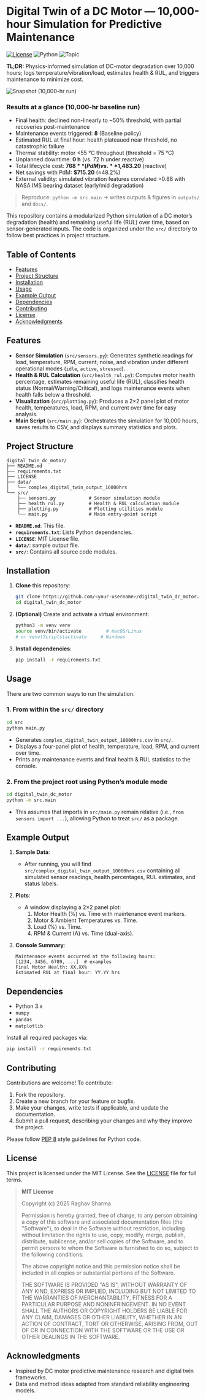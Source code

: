 # Digital Twin of a DC Motor — 10,000-hour Simulation for Predictive Maintenance

[![License](https://img.shields.io/badge/License-MIT-green.svg)](LICENSE)
![Python](https://img.shields.io/badge/Python-3.10+-blue.svg)
![Topic](https://img.shields.io/badge/Digital%20Twin-Predictive%20Maintenance-informational.svg)

**TL;DR:** Physics-informed simulation of DC-motor degradation over 10,000 hours; logs temperature/vibration/load, estimates health & RUL, and triggers maintenance to minimize cost.

![Snapshot (10,000-hr run)](docs/summary_10k.png)

### Results at a glance (10,000-hr baseline run)
- Final health: declined non-linearly to ~50% threshold, with partial recoveries post-maintenance
- Maintenance events triggered: **8** (Baseline policy)
- Estimated RUL at final hour: health plateaued near threshold, no catastrophic failure
- Thermal stability: motor <55 °C throughout (threshold = 75 °C)
- Unplanned downtime: **0 h** (vs. 72 h under reactive)
- Total lifecycle cost: **$768** (PdM) vs. **$1,483.20** (reactive)
- Net savings with PdM: **$715.20** (≈48.2%)  
- External validity: simulated vibration features correlated >0.88 with NASA IMS bearing dataset (early/mid degradation)

> Reproduce: `python -m src.main` → writes outputs & figures in `outputs/` and `docs/`.

This repository contains a modularized Python simulation of a DC motor’s degradation (health) and remaining useful life (RUL) over time, based on sensor-generated inputs. The code is organized under the `src/` directory to follow best practices in project structure.

## Table of Contents

- [Features](#features)
- [Project Structure](#project-structure)
- [Installation](#installation)
- [Usage](#usage)
- [Example Output](#example-output)
- [Dependencies](#dependencies)
- [Contributing](#contributing)
- [License](#license)
- [Acknowledgments](#acknowledgments)

## Features

- **Sensor Simulation** (`src/sensors.py`): Generates synthetic readings for load, temperature, RPM, current, noise, and vibration under different operational modes (`idle`, `active`, `stressed`).
- **Health & RUL Calculation** (`src/health_rul.py`): Computes motor health percentage, estimates remaining useful life (RUL), classifies health status (Normal/Warning/Critical), and logs maintenance events when health falls below a threshold.
- **Visualization** (`src/plotting.py`): Produces a 2×2 panel plot of motor health, temperatures, load, RPM, and current over time for easy analysis.
- **Main Script** (`src/main.py`): Orchestrates the simulation for 10,000 hours, saves results to CSV, and displays summary statistics and plots.

## Project Structure

```
digital_twin_dc_motor/
├── README.md
├── requirements.txt
├── LICENSE
├── data/
│   └── complex_digital_twin_output_10000hrs         
└── src/
    ├── sensors.py            # Sensor simulation module
    ├── health_rul.py         # Health & RUL calculation module
    ├── plotting.py           # Plotting utilities module
    └── main.py               # Main entry-point script
```

- **`README.md`**: This file.
- **`requirements.txt`**: Lists Python dependencies.
- **`LICENSE`**: MIT License file.
- **`data/`**: sample output file.
- **`src/`**: Contains all source code modules.

## Installation

1. **Clone** this repository:
   ```bash
   git clone https://github.com/<your-username>/digital_twin_dc_motor.git
   cd digital_twin_dc_motor
   ```

2. **(Optional)** Create and activate a virtual environment:
   ```bash
   python3 -m venv venv
   source venv/bin/activate         # macOS/Linux
   # or venv\Scripts\activate     # Windows
   ```

3. **Install dependencies**:
   ```bash
   pip install -r requirements.txt
   ```

## Usage

There are two common ways to run the simulation.

### 1. From within the `src/` directory

```bash
cd src
python main.py
```

- Generates `complex_digital_twin_output_10000hrs.csv` in `src/`.
- Displays a four-panel plot of health, temperature, load, RPM, and current over time.
- Prints any maintenance events and final health & RUL statistics to the console.

### 2. From the project root using Python’s module mode

```bash
cd digital_twin_dc_motor
python -m src.main
```

- This assumes that imports in `src/main.py` remain relative (i.e., `from sensors import ...`), allowing Python to treat `src/` as a package.

## Example Output

1. **Sample Data**:  
   - After running, you will find `src/complex_digital_twin_output_10000hrs.csv` containing all simulated sensor readings, health percentages, RUL estimates, and status labels.

2. **Plots**:  
   - A window displaying a 2×2 panel plot:
     1. Motor Health (%) vs. Time with maintenance event markers.
     2. Motor & Ambient Temperatures vs. Time.
     3. Load (%) vs. Time.
     4. RPM & Current (A) vs. Time (dual-axis).

3. **Console Summary**:
   ```
   Maintenance events occurred at the following hours:
   [1234, 3456, 6789, ...]  # examples
   Final Motor Health: XX.XX%
   Estimated RUL at final hour: YY.YY hrs
   ```

## Dependencies

- Python 3.x
- `numpy`
- `pandas`
- `matplotlib`

Install all required packages via:

```bash
pip install -r requirements.txt
```

## Contributing

Contributions are welcome! To contribute:

1. Fork the repository.
2. Create a new branch for your feature or bugfix.
3. Make your changes, write tests if applicable, and update the documentation.
4. Submit a pull request, describing your changes and why they improve the project.

Please follow [PEP 8](https://www.python.org/dev/peps/pep-0008/) style guidelines for Python code.

## License

This project is licensed under the MIT License. See the [LICENSE](LICENSE) file for full terms.

> **MIT License**
> 
> Copyright (c) 2025 Raghav Sharma
> 
> Permission is hereby granted, free of charge, to any person obtaining a copy
> of this software and associated documentation files (the "Software"), to deal
> in the Software without restriction, including without limitation the rights
> to use, copy, modify, merge, publish, distribute, sublicense, and/or sell
> copies of the Software, and to permit persons to whom the Software is
> furnished to do so, subject to the following conditions:
> 
> The above copyright notice and this permission notice shall be included in
> all copies or substantial portions of the Software.
> 
> THE SOFTWARE IS PROVIDED "AS IS", WITHOUT WARRANTY OF ANY KIND, EXPRESS OR
> IMPLIED, INCLUDING BUT NOT LIMITED TO THE WARRANTIES OF MERCHANTABILITY,
> FITNESS FOR A PARTICULAR PURPOSE AND NONINFRINGEMENT. IN NO EVENT SHALL THE
> AUTHORS OR COPYRIGHT HOLDERS BE LIABLE FOR ANY CLAIM, DAMAGES OR OTHER
> LIABILITY, WHETHER IN AN ACTION OF CONTRACT, TORT OR OTHERWISE, ARISING FROM,
> OUT OF OR IN CONNECTION WITH THE SOFTWARE OR THE USE OR OTHER DEALINGS IN
> THE SOFTWARE.

## Acknowledgments

- Inspired by DC motor predictive maintenance research and digital twin frameworks.
- Data and method ideas adapted from standard reliability engineering models.
